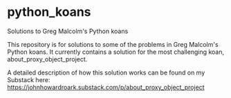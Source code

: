 # python_koans
Solutions to Greg Malcolm's Python koans

This repository is for solutions to some of the problems in Greg Malcolm's Python koans. It currently contains a solution for the most challenging koan, about_proxy_object_project.

A detailed description of how this solution works can be found on my Substack here: https://johnhowardroark.substack.com/p/about_proxy_object_project
